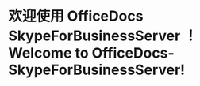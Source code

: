 # <a name="welcome-to-officedocs-skypeforbusinessserver"></a><span data-ttu-id="baa97-101">欢迎使用 OfficeDocs SkypeForBusinessServer ！</span><span class="sxs-lookup"><span data-stu-id="baa97-101">Welcome to OfficeDocs-SkypeForBusinessServer!</span></span>